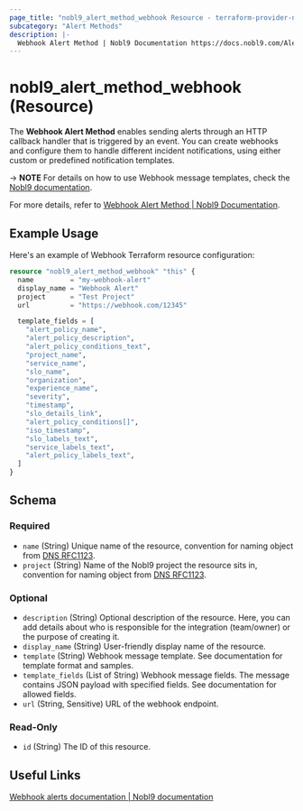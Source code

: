 ```yaml
---
page_title: "nobl9_alert_method_webhook Resource - terraform-provider-nobl9"
subcategory: "Alert Methods"
description: |-
  Webhook Alert Method | Nobl9 Documentation https://docs.nobl9.com/Alert_Methods/webhook
---
```


# nobl9_alert_method_webhook (Resource)

The **Webhook Alert Method** enables sending alerts through an HTTP callback handler that is triggered by an event. You can create webhooks and configure them to handle different incident notifications, using either custom or predefined notification templates.

-> **NOTE** For details on how to use Webhook message templates, check the [Nobl9 documentation](https://docs.nobl9.com/Alert_Methods/webhook#creating-webhook-custom-templates-through-yaml).

For more details, refer to [Webhook Alert Method | Nobl9 Documentation](https://docs.nobl9.com/Alert_Methods/webhook).

## Example Usage

Here's an example of Webhook Terraform resource configuration:

```terraform
resource "nobl9_alert_method_webhook" "this" {
  name         = "my-webhook-alert"
  display_name = "Webhook Alert"
  project      = "Test Project"
  url          = "https://webhook.com/12345"

  template_fields = [
    "alert_policy_name",
    "alert_policy_description",
    "alert_policy_conditions_text",
    "project_name",
    "service_name",
    "slo_name",
    "organization",
    "experience_name",
    "severity",
    "timestamp",
    "slo_details_link",
    "alert_policy_conditions[]",
    "iso_timestamp",
    "slo_labels_text",
    "service_labels_text",
    "alert_policy_labels_text",
  ]
}
```

<!-- schema generated by tfplugindocs -->
## Schema

### Required

- `name` (String) Unique name of the resource, convention for naming object from [DNS RFC1123](https://kubernetes.io/docs/concepts/overview/working-with-objects/names/#names).
- `project` (String) Name of the Nobl9 project the resource sits in, convention for naming object from [DNS RFC1123](https://kubernetes.io/docs/concepts/overview/working-with-objects/names/#names).

### Optional

- `description` (String) Optional description of the resource. Here, you can add details about who is responsible for the integration (team/owner) or the purpose of creating it.
- `display_name` (String) User-friendly display name of the resource.
- `template` (String) Webhook message template. See documentation for template format and samples.
- `template_fields` (List of String) Webhook message fields. The message contains JSON payload with specified fields. See documentation for allowed fields.
- `url` (String, Sensitive) URL of the webhook endpoint.

### Read-Only

- `id` (String) The ID of this resource.

## Useful Links

[Webhook alerts documentation | Nobl9 documentation](https://docs.nobl9.com/Alert_Methods/webhook/)
